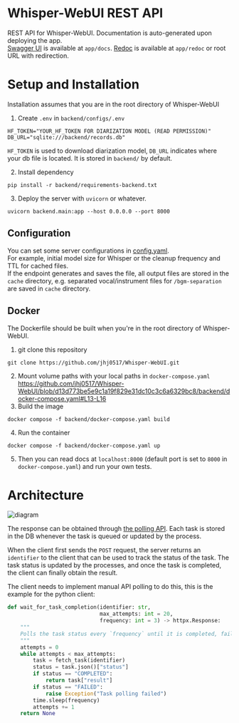 # Whisper-WebUI REST API
REST API for Whisper-WebUI. Documentation is auto-generated upon deploying the app.
<br>[Swagger UI](https://github.com/swagger-api/swagger-ui) is available at `app/docs`. [Redoc](https://github.com/Redocly/redoc) is available at `app/redoc` or root URL with redirection.

# Setup and Installation

Installation assumes that you are in the root directory of Whisper-WebUI

1. Create `.env` in `backend/configs/.env`
```
HF_TOKEN="YOUR_HF_TOKEN FOR DIARIZATION MODEL (READ PERMISSION)"
DB_URL="sqlite:///backend/records.db"
```
`HF_TOKEN` is used to download diarization model, `DB_URL` indicates where your db file is located. It is stored in `backend/` by default.

2. Install dependency
```
pip install -r backend/requirements-backend.txt
```

3. Deploy the server with `uvicorn` or whatever. 
```
uvicorn backend.main:app --host 0.0.0.0 --port 8000
```

## Configuration
You can set some server configurations in [config.yaml](https://github.com/jhj0517/Whisper-WebUI/blob/feature/add-api/backend/configs/config.yaml).
<br>For example, initial model size for Whisper or the cleanup frequency and TTL for cached files.
<br>If the endpoint generates and saves the file, all output files are stored in the `cache` directory, e.g. separated vocal/instrument files for `/bgm-separation` are saved in `cache` directory.

## Docker
The Dockerfile should be built when you're in the root directory of Whisper-WebUI.

1. git clone this repository
```
git clone https://github.com/jhj0517/Whisper-WebUI.git
```
2. Mount volume paths with your local paths in `docker-compose.yaml`
https://github.com/jhj0517/Whisper-WebUI/blob/d13d773be5e9c1a19f829e31dc10c3c6a6329bc8/backend/docker-compose.yaml#L13-L16
3. Build the image
```
docker compose -f backend/docker-compose.yaml build
```
4. Run the container
```
docker compose -f backend/docker-compose.yaml up
```

5. Then you can read docs at `localhost:8000` (default port is set to `8000` in `docker-compose.yaml`) and run your own tests. 


# Architecture

![diagram](https://github.com/user-attachments/assets/37d2ab2d-4eb4-4513-bb7b-027d0d631971)

The response can be obtained through [the polling API](https://docs.oracle.com/en/cloud/saas/marketing/responsys-develop/API/REST/Async/asyncApi-v1.3-requests-requestId-get.htm).
Each task is stored in the DB whenever the task is queued or updated by the process.

When the client first sends the `POST` request, the server returns an `identifier` to the client that can be used to track the status of the task. The task status is updated by the processes, and once the task is completed,  the client can finally obtain the result.

The client needs to implement manual API polling to do this, this is the example for the python client:
```python
def wait_for_task_completion(identifier: str,
                             max_attempts: int = 20,
                             frequency: int = 3) -> httpx.Response:
    """
    Polls the task status every `frequency` until it is completed, failed, or the `max_attempts` are reached.
    """
    attempts = 0
    while attempts < max_attempts:
        task = fetch_task(identifier)
        status = task.json()["status"]
        if status == "COMPLETED":
            return task["result"]
        if status == "FAILED":
            raise Exception("Task polling failed")
        time.sleep(frequency)
        attempts += 1
    return None
```
